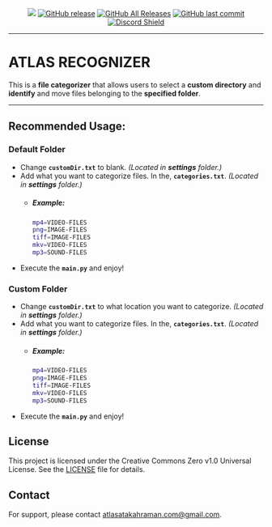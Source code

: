<p align="center">
    <a href="https://visitorbadge.io/status?path=https%3A%2F%2Fgithub.com%2Fatlasfirarda%2FAtlas-Recognizer%2F"><img src="https://api.visitorbadge.io/api/visitors?path=https%3A%2F%2Fgithub.com%2Fatlasfirarda%2FAtlas-Recognizer%2F&labelColor=%23697689&countColor=%23ff8a65&style=plastic&labelStyle=none" /></a>
    <a href="https://github.com/atlasfirarda/Atlas-Recognizer/releases"><img alt="GitHub release" src="https://img.shields.io/github/release/atlasfirarda/Atlas-Recognizer.svg?style=flat-square" /></a>
    <a href="https://github.com/atlasfirarda/Atlas-Recognizer/releases"><img alt="GitHub All Releases" src="https://img.shields.io/github/downloads/atlasfirarda/Atlas-Recognizer/total.svg?style=flat-square&color=%2364ff82" /></a>
    <a href="https://github.com/atlasfirarda/Atlas-Recognizer/commits"><img alt="GitHub last commit" src="https://img.shields.io/github/last-commit/atlasfirarda/Atlas-Recognizer.svg?style=flat-square" /></a>
    <a href="https://discord.gg/YhuKGzNatA">
      <img src="https://img.shields.io/discord/1041502781808328704?label=Discord" alt="Discord Shield"/></a>
</p>

---

#  ATLAS RECOGNIZER

This is a **file categorizer** that allows users to select a **custom directory** and **identify** and move files
belonging to the **specified folder**.

---

## Recommended Usage:

### Default Folder

- Change **`customDir.txt`** to blank. *(Located in **settings** folder.)*
- Add what you want to categorize files. In the, **`categories.txt`**. *(Located in **settings** folder.)*
    - ##### Example:
        ```bash
        mp4=VIDEO-FILES
        png=IMAGE-FILES
        tiff=IMAGE-FILES
        mkv=VIDEO-FILES
        mp3=SOUND-FILES
        ```
- Execute the **`main.py`** and enjoy!

### Custom Folder

- Change **`customDir.txt`** to what location you want to categorize. *(Located in **settings** folder.)*
- Add what you want to categorize files. In the, **`categories.txt`**. *(Located in **settings** folder.)*
    - ##### Example:
        ```bash
        mp4=VIDEO-FILES
        png=IMAGE-FILES
        tiff=IMAGE-FILES
        mkv=VIDEO-FILES
        mp3=SOUND-FILES
        ```
- Execute the **`main.py`** and enjoy!

## License

This project is licensed under the Creative Commons Zero v1.0 Universal License. See the [LICENSE](LICENSE) file for
details.

## Contact

For support, please contact [atlasatakahraman.com@gmail.com](mailto:atlasatakahraman.com@gmail.com).
